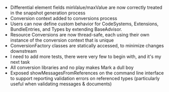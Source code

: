 * Differential element fields minValue/maxValue are now correctly treated in the snapshot generation process
* Conversion context added to conversions process
* Users can now define custom behavior for CodeSystems, Extensions, BundleEntries, and Types by extending BaseAdvisor.
* Resource Conversions are now thread-safe, each using their own instance of the conversion context that is unique
* ConversionFactory classes are statically accessed, to minimize changes downstream
* I need to add more tests, there were very few to begin with, and it's my next task
* All conversion libraries and no play makes Mark a dull boy
* Exposed showMessagesFromReferences on the command line interface to support reporting validation errors on referenced types (particularly useful when validating messages & documents)
